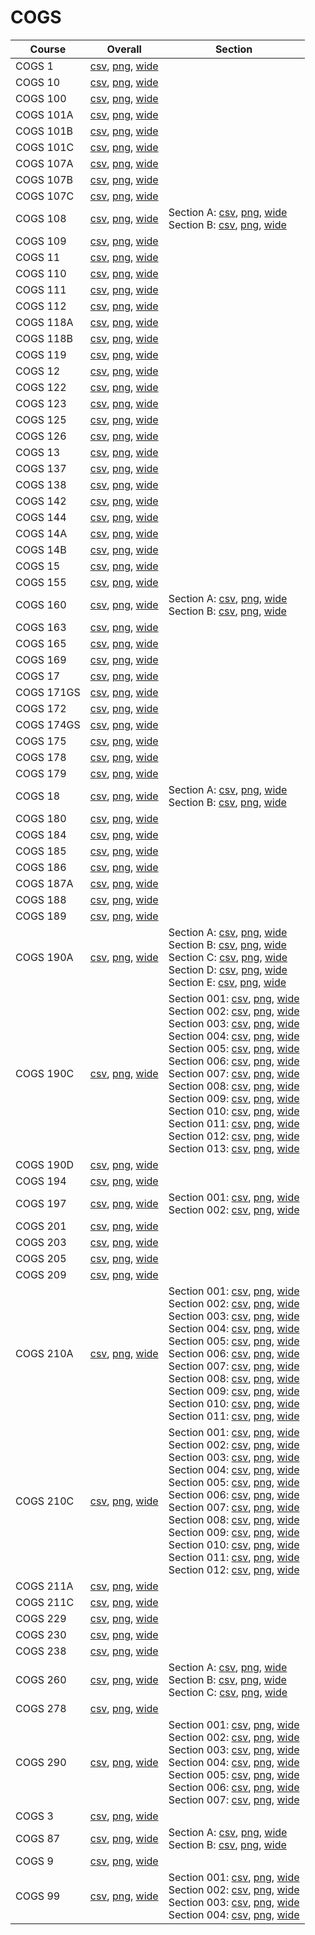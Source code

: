 # COGS

| Course | Overall | Section |
| ------ | ------- | ------- |
| COGS 1 | [csv](https://github.com/UCSD-Historical-Enrollment-Data/2024Fall/blob/main/overall/COGS%201.csv), [png](https://raw.githubusercontent.com/UCSD-Historical-Enrollment-Data/2024Fall/main/plot_overall/COGS%201.png), [wide](https://raw.githubusercontent.com/UCSD-Historical-Enrollment-Data/2024Fall/main/plot_overall_wide/COGS%201.png) |  |
| COGS 10 | [csv](https://github.com/UCSD-Historical-Enrollment-Data/2024Fall/blob/main/overall/COGS%2010.csv), [png](https://raw.githubusercontent.com/UCSD-Historical-Enrollment-Data/2024Fall/main/plot_overall/COGS%2010.png), [wide](https://raw.githubusercontent.com/UCSD-Historical-Enrollment-Data/2024Fall/main/plot_overall_wide/COGS%2010.png) |  |
| COGS 100 | [csv](https://github.com/UCSD-Historical-Enrollment-Data/2024Fall/blob/main/overall/COGS%20100.csv), [png](https://raw.githubusercontent.com/UCSD-Historical-Enrollment-Data/2024Fall/main/plot_overall/COGS%20100.png), [wide](https://raw.githubusercontent.com/UCSD-Historical-Enrollment-Data/2024Fall/main/plot_overall_wide/COGS%20100.png) |  |
| COGS 101A | [csv](https://github.com/UCSD-Historical-Enrollment-Data/2024Fall/blob/main/overall/COGS%20101A.csv), [png](https://raw.githubusercontent.com/UCSD-Historical-Enrollment-Data/2024Fall/main/plot_overall/COGS%20101A.png), [wide](https://raw.githubusercontent.com/UCSD-Historical-Enrollment-Data/2024Fall/main/plot_overall_wide/COGS%20101A.png) |  |
| COGS 101B | [csv](https://github.com/UCSD-Historical-Enrollment-Data/2024Fall/blob/main/overall/COGS%20101B.csv), [png](https://raw.githubusercontent.com/UCSD-Historical-Enrollment-Data/2024Fall/main/plot_overall/COGS%20101B.png), [wide](https://raw.githubusercontent.com/UCSD-Historical-Enrollment-Data/2024Fall/main/plot_overall_wide/COGS%20101B.png) |  |
| COGS 101C | [csv](https://github.com/UCSD-Historical-Enrollment-Data/2024Fall/blob/main/overall/COGS%20101C.csv), [png](https://raw.githubusercontent.com/UCSD-Historical-Enrollment-Data/2024Fall/main/plot_overall/COGS%20101C.png), [wide](https://raw.githubusercontent.com/UCSD-Historical-Enrollment-Data/2024Fall/main/plot_overall_wide/COGS%20101C.png) |  |
| COGS 107A | [csv](https://github.com/UCSD-Historical-Enrollment-Data/2024Fall/blob/main/overall/COGS%20107A.csv), [png](https://raw.githubusercontent.com/UCSD-Historical-Enrollment-Data/2024Fall/main/plot_overall/COGS%20107A.png), [wide](https://raw.githubusercontent.com/UCSD-Historical-Enrollment-Data/2024Fall/main/plot_overall_wide/COGS%20107A.png) |  |
| COGS 107B | [csv](https://github.com/UCSD-Historical-Enrollment-Data/2024Fall/blob/main/overall/COGS%20107B.csv), [png](https://raw.githubusercontent.com/UCSD-Historical-Enrollment-Data/2024Fall/main/plot_overall/COGS%20107B.png), [wide](https://raw.githubusercontent.com/UCSD-Historical-Enrollment-Data/2024Fall/main/plot_overall_wide/COGS%20107B.png) |  |
| COGS 107C | [csv](https://github.com/UCSD-Historical-Enrollment-Data/2024Fall/blob/main/overall/COGS%20107C.csv), [png](https://raw.githubusercontent.com/UCSD-Historical-Enrollment-Data/2024Fall/main/plot_overall/COGS%20107C.png), [wide](https://raw.githubusercontent.com/UCSD-Historical-Enrollment-Data/2024Fall/main/plot_overall_wide/COGS%20107C.png) |  |
| COGS 108 | [csv](https://github.com/UCSD-Historical-Enrollment-Data/2024Fall/blob/main/overall/COGS%20108.csv), [png](https://raw.githubusercontent.com/UCSD-Historical-Enrollment-Data/2024Fall/main/plot_overall/COGS%20108.png), [wide](https://raw.githubusercontent.com/UCSD-Historical-Enrollment-Data/2024Fall/main/plot_overall_wide/COGS%20108.png) | Section A: [csv](https://github.com/UCSD-Historical-Enrollment-Data/2024Fall/blob/main/section/COGS%20108_A.csv), [png](https://raw.githubusercontent.com/UCSD-Historical-Enrollment-Data/2024Fall/main/plot_section/COGS%20108_A.png), [wide](https://raw.githubusercontent.com/UCSD-Historical-Enrollment-Data/2024Fall/main/plot_section_wide/COGS%20108_A.png)<br>Section B: [csv](https://github.com/UCSD-Historical-Enrollment-Data/2024Fall/blob/main/section/COGS%20108_B.csv), [png](https://raw.githubusercontent.com/UCSD-Historical-Enrollment-Data/2024Fall/main/plot_section/COGS%20108_B.png), [wide](https://raw.githubusercontent.com/UCSD-Historical-Enrollment-Data/2024Fall/main/plot_section_wide/COGS%20108_B.png) |
| COGS 109 | [csv](https://github.com/UCSD-Historical-Enrollment-Data/2024Fall/blob/main/overall/COGS%20109.csv), [png](https://raw.githubusercontent.com/UCSD-Historical-Enrollment-Data/2024Fall/main/plot_overall/COGS%20109.png), [wide](https://raw.githubusercontent.com/UCSD-Historical-Enrollment-Data/2024Fall/main/plot_overall_wide/COGS%20109.png) |  |
| COGS 11 | [csv](https://github.com/UCSD-Historical-Enrollment-Data/2024Fall/blob/main/overall/COGS%2011.csv), [png](https://raw.githubusercontent.com/UCSD-Historical-Enrollment-Data/2024Fall/main/plot_overall/COGS%2011.png), [wide](https://raw.githubusercontent.com/UCSD-Historical-Enrollment-Data/2024Fall/main/plot_overall_wide/COGS%2011.png) |  |
| COGS 110 | [csv](https://github.com/UCSD-Historical-Enrollment-Data/2024Fall/blob/main/overall/COGS%20110.csv), [png](https://raw.githubusercontent.com/UCSD-Historical-Enrollment-Data/2024Fall/main/plot_overall/COGS%20110.png), [wide](https://raw.githubusercontent.com/UCSD-Historical-Enrollment-Data/2024Fall/main/plot_overall_wide/COGS%20110.png) |  |
| COGS 111 | [csv](https://github.com/UCSD-Historical-Enrollment-Data/2024Fall/blob/main/overall/COGS%20111.csv), [png](https://raw.githubusercontent.com/UCSD-Historical-Enrollment-Data/2024Fall/main/plot_overall/COGS%20111.png), [wide](https://raw.githubusercontent.com/UCSD-Historical-Enrollment-Data/2024Fall/main/plot_overall_wide/COGS%20111.png) |  |
| COGS 112 | [csv](https://github.com/UCSD-Historical-Enrollment-Data/2024Fall/blob/main/overall/COGS%20112.csv), [png](https://raw.githubusercontent.com/UCSD-Historical-Enrollment-Data/2024Fall/main/plot_overall/COGS%20112.png), [wide](https://raw.githubusercontent.com/UCSD-Historical-Enrollment-Data/2024Fall/main/plot_overall_wide/COGS%20112.png) |  |
| COGS 118A | [csv](https://github.com/UCSD-Historical-Enrollment-Data/2024Fall/blob/main/overall/COGS%20118A.csv), [png](https://raw.githubusercontent.com/UCSD-Historical-Enrollment-Data/2024Fall/main/plot_overall/COGS%20118A.png), [wide](https://raw.githubusercontent.com/UCSD-Historical-Enrollment-Data/2024Fall/main/plot_overall_wide/COGS%20118A.png) |  |
| COGS 118B | [csv](https://github.com/UCSD-Historical-Enrollment-Data/2024Fall/blob/main/overall/COGS%20118B.csv), [png](https://raw.githubusercontent.com/UCSD-Historical-Enrollment-Data/2024Fall/main/plot_overall/COGS%20118B.png), [wide](https://raw.githubusercontent.com/UCSD-Historical-Enrollment-Data/2024Fall/main/plot_overall_wide/COGS%20118B.png) |  |
| COGS 119 | [csv](https://github.com/UCSD-Historical-Enrollment-Data/2024Fall/blob/main/overall/COGS%20119.csv), [png](https://raw.githubusercontent.com/UCSD-Historical-Enrollment-Data/2024Fall/main/plot_overall/COGS%20119.png), [wide](https://raw.githubusercontent.com/UCSD-Historical-Enrollment-Data/2024Fall/main/plot_overall_wide/COGS%20119.png) |  |
| COGS 12 | [csv](https://github.com/UCSD-Historical-Enrollment-Data/2024Fall/blob/main/overall/COGS%2012.csv), [png](https://raw.githubusercontent.com/UCSD-Historical-Enrollment-Data/2024Fall/main/plot_overall/COGS%2012.png), [wide](https://raw.githubusercontent.com/UCSD-Historical-Enrollment-Data/2024Fall/main/plot_overall_wide/COGS%2012.png) |  |
| COGS 122 | [csv](https://github.com/UCSD-Historical-Enrollment-Data/2024Fall/blob/main/overall/COGS%20122.csv), [png](https://raw.githubusercontent.com/UCSD-Historical-Enrollment-Data/2024Fall/main/plot_overall/COGS%20122.png), [wide](https://raw.githubusercontent.com/UCSD-Historical-Enrollment-Data/2024Fall/main/plot_overall_wide/COGS%20122.png) |  |
| COGS 123 | [csv](https://github.com/UCSD-Historical-Enrollment-Data/2024Fall/blob/main/overall/COGS%20123.csv), [png](https://raw.githubusercontent.com/UCSD-Historical-Enrollment-Data/2024Fall/main/plot_overall/COGS%20123.png), [wide](https://raw.githubusercontent.com/UCSD-Historical-Enrollment-Data/2024Fall/main/plot_overall_wide/COGS%20123.png) |  |
| COGS 125 | [csv](https://github.com/UCSD-Historical-Enrollment-Data/2024Fall/blob/main/overall/COGS%20125.csv), [png](https://raw.githubusercontent.com/UCSD-Historical-Enrollment-Data/2024Fall/main/plot_overall/COGS%20125.png), [wide](https://raw.githubusercontent.com/UCSD-Historical-Enrollment-Data/2024Fall/main/plot_overall_wide/COGS%20125.png) |  |
| COGS 126 | [csv](https://github.com/UCSD-Historical-Enrollment-Data/2024Fall/blob/main/overall/COGS%20126.csv), [png](https://raw.githubusercontent.com/UCSD-Historical-Enrollment-Data/2024Fall/main/plot_overall/COGS%20126.png), [wide](https://raw.githubusercontent.com/UCSD-Historical-Enrollment-Data/2024Fall/main/plot_overall_wide/COGS%20126.png) |  |
| COGS 13 | [csv](https://github.com/UCSD-Historical-Enrollment-Data/2024Fall/blob/main/overall/COGS%2013.csv), [png](https://raw.githubusercontent.com/UCSD-Historical-Enrollment-Data/2024Fall/main/plot_overall/COGS%2013.png), [wide](https://raw.githubusercontent.com/UCSD-Historical-Enrollment-Data/2024Fall/main/plot_overall_wide/COGS%2013.png) |  |
| COGS 137 | [csv](https://github.com/UCSD-Historical-Enrollment-Data/2024Fall/blob/main/overall/COGS%20137.csv), [png](https://raw.githubusercontent.com/UCSD-Historical-Enrollment-Data/2024Fall/main/plot_overall/COGS%20137.png), [wide](https://raw.githubusercontent.com/UCSD-Historical-Enrollment-Data/2024Fall/main/plot_overall_wide/COGS%20137.png) |  |
| COGS 138 | [csv](https://github.com/UCSD-Historical-Enrollment-Data/2024Fall/blob/main/overall/COGS%20138.csv), [png](https://raw.githubusercontent.com/UCSD-Historical-Enrollment-Data/2024Fall/main/plot_overall/COGS%20138.png), [wide](https://raw.githubusercontent.com/UCSD-Historical-Enrollment-Data/2024Fall/main/plot_overall_wide/COGS%20138.png) |  |
| COGS 142 | [csv](https://github.com/UCSD-Historical-Enrollment-Data/2024Fall/blob/main/overall/COGS%20142.csv), [png](https://raw.githubusercontent.com/UCSD-Historical-Enrollment-Data/2024Fall/main/plot_overall/COGS%20142.png), [wide](https://raw.githubusercontent.com/UCSD-Historical-Enrollment-Data/2024Fall/main/plot_overall_wide/COGS%20142.png) |  |
| COGS 144 | [csv](https://github.com/UCSD-Historical-Enrollment-Data/2024Fall/blob/main/overall/COGS%20144.csv), [png](https://raw.githubusercontent.com/UCSD-Historical-Enrollment-Data/2024Fall/main/plot_overall/COGS%20144.png), [wide](https://raw.githubusercontent.com/UCSD-Historical-Enrollment-Data/2024Fall/main/plot_overall_wide/COGS%20144.png) |  |
| COGS 14A | [csv](https://github.com/UCSD-Historical-Enrollment-Data/2024Fall/blob/main/overall/COGS%2014A.csv), [png](https://raw.githubusercontent.com/UCSD-Historical-Enrollment-Data/2024Fall/main/plot_overall/COGS%2014A.png), [wide](https://raw.githubusercontent.com/UCSD-Historical-Enrollment-Data/2024Fall/main/plot_overall_wide/COGS%2014A.png) |  |
| COGS 14B | [csv](https://github.com/UCSD-Historical-Enrollment-Data/2024Fall/blob/main/overall/COGS%2014B.csv), [png](https://raw.githubusercontent.com/UCSD-Historical-Enrollment-Data/2024Fall/main/plot_overall/COGS%2014B.png), [wide](https://raw.githubusercontent.com/UCSD-Historical-Enrollment-Data/2024Fall/main/plot_overall_wide/COGS%2014B.png) |  |
| COGS 15 | [csv](https://github.com/UCSD-Historical-Enrollment-Data/2024Fall/blob/main/overall/COGS%2015.csv), [png](https://raw.githubusercontent.com/UCSD-Historical-Enrollment-Data/2024Fall/main/plot_overall/COGS%2015.png), [wide](https://raw.githubusercontent.com/UCSD-Historical-Enrollment-Data/2024Fall/main/plot_overall_wide/COGS%2015.png) |  |
| COGS 155 | [csv](https://github.com/UCSD-Historical-Enrollment-Data/2024Fall/blob/main/overall/COGS%20155.csv), [png](https://raw.githubusercontent.com/UCSD-Historical-Enrollment-Data/2024Fall/main/plot_overall/COGS%20155.png), [wide](https://raw.githubusercontent.com/UCSD-Historical-Enrollment-Data/2024Fall/main/plot_overall_wide/COGS%20155.png) |  |
| COGS 160 | [csv](https://github.com/UCSD-Historical-Enrollment-Data/2024Fall/blob/main/overall/COGS%20160.csv), [png](https://raw.githubusercontent.com/UCSD-Historical-Enrollment-Data/2024Fall/main/plot_overall/COGS%20160.png), [wide](https://raw.githubusercontent.com/UCSD-Historical-Enrollment-Data/2024Fall/main/plot_overall_wide/COGS%20160.png) | Section A: [csv](https://github.com/UCSD-Historical-Enrollment-Data/2024Fall/blob/main/section/COGS%20160_A.csv), [png](https://raw.githubusercontent.com/UCSD-Historical-Enrollment-Data/2024Fall/main/plot_section/COGS%20160_A.png), [wide](https://raw.githubusercontent.com/UCSD-Historical-Enrollment-Data/2024Fall/main/plot_section_wide/COGS%20160_A.png)<br>Section B: [csv](https://github.com/UCSD-Historical-Enrollment-Data/2024Fall/blob/main/section/COGS%20160_B.csv), [png](https://raw.githubusercontent.com/UCSD-Historical-Enrollment-Data/2024Fall/main/plot_section/COGS%20160_B.png), [wide](https://raw.githubusercontent.com/UCSD-Historical-Enrollment-Data/2024Fall/main/plot_section_wide/COGS%20160_B.png) |
| COGS 163 | [csv](https://github.com/UCSD-Historical-Enrollment-Data/2024Fall/blob/main/overall/COGS%20163.csv), [png](https://raw.githubusercontent.com/UCSD-Historical-Enrollment-Data/2024Fall/main/plot_overall/COGS%20163.png), [wide](https://raw.githubusercontent.com/UCSD-Historical-Enrollment-Data/2024Fall/main/plot_overall_wide/COGS%20163.png) |  |
| COGS 165 | [csv](https://github.com/UCSD-Historical-Enrollment-Data/2024Fall/blob/main/overall/COGS%20165.csv), [png](https://raw.githubusercontent.com/UCSD-Historical-Enrollment-Data/2024Fall/main/plot_overall/COGS%20165.png), [wide](https://raw.githubusercontent.com/UCSD-Historical-Enrollment-Data/2024Fall/main/plot_overall_wide/COGS%20165.png) |  |
| COGS 169 | [csv](https://github.com/UCSD-Historical-Enrollment-Data/2024Fall/blob/main/overall/COGS%20169.csv), [png](https://raw.githubusercontent.com/UCSD-Historical-Enrollment-Data/2024Fall/main/plot_overall/COGS%20169.png), [wide](https://raw.githubusercontent.com/UCSD-Historical-Enrollment-Data/2024Fall/main/plot_overall_wide/COGS%20169.png) |  |
| COGS 17 | [csv](https://github.com/UCSD-Historical-Enrollment-Data/2024Fall/blob/main/overall/COGS%2017.csv), [png](https://raw.githubusercontent.com/UCSD-Historical-Enrollment-Data/2024Fall/main/plot_overall/COGS%2017.png), [wide](https://raw.githubusercontent.com/UCSD-Historical-Enrollment-Data/2024Fall/main/plot_overall_wide/COGS%2017.png) |  |
| COGS 171GS | [csv](https://github.com/UCSD-Historical-Enrollment-Data/2024Fall/blob/main/overall/COGS%20171GS.csv), [png](https://raw.githubusercontent.com/UCSD-Historical-Enrollment-Data/2024Fall/main/plot_overall/COGS%20171GS.png), [wide](https://raw.githubusercontent.com/UCSD-Historical-Enrollment-Data/2024Fall/main/plot_overall_wide/COGS%20171GS.png) |  |
| COGS 172 | [csv](https://github.com/UCSD-Historical-Enrollment-Data/2024Fall/blob/main/overall/COGS%20172.csv), [png](https://raw.githubusercontent.com/UCSD-Historical-Enrollment-Data/2024Fall/main/plot_overall/COGS%20172.png), [wide](https://raw.githubusercontent.com/UCSD-Historical-Enrollment-Data/2024Fall/main/plot_overall_wide/COGS%20172.png) |  |
| COGS 174GS | [csv](https://github.com/UCSD-Historical-Enrollment-Data/2024Fall/blob/main/overall/COGS%20174GS.csv), [png](https://raw.githubusercontent.com/UCSD-Historical-Enrollment-Data/2024Fall/main/plot_overall/COGS%20174GS.png), [wide](https://raw.githubusercontent.com/UCSD-Historical-Enrollment-Data/2024Fall/main/plot_overall_wide/COGS%20174GS.png) |  |
| COGS 175 | [csv](https://github.com/UCSD-Historical-Enrollment-Data/2024Fall/blob/main/overall/COGS%20175.csv), [png](https://raw.githubusercontent.com/UCSD-Historical-Enrollment-Data/2024Fall/main/plot_overall/COGS%20175.png), [wide](https://raw.githubusercontent.com/UCSD-Historical-Enrollment-Data/2024Fall/main/plot_overall_wide/COGS%20175.png) |  |
| COGS 178 | [csv](https://github.com/UCSD-Historical-Enrollment-Data/2024Fall/blob/main/overall/COGS%20178.csv), [png](https://raw.githubusercontent.com/UCSD-Historical-Enrollment-Data/2024Fall/main/plot_overall/COGS%20178.png), [wide](https://raw.githubusercontent.com/UCSD-Historical-Enrollment-Data/2024Fall/main/plot_overall_wide/COGS%20178.png) |  |
| COGS 179 | [csv](https://github.com/UCSD-Historical-Enrollment-Data/2024Fall/blob/main/overall/COGS%20179.csv), [png](https://raw.githubusercontent.com/UCSD-Historical-Enrollment-Data/2024Fall/main/plot_overall/COGS%20179.png), [wide](https://raw.githubusercontent.com/UCSD-Historical-Enrollment-Data/2024Fall/main/plot_overall_wide/COGS%20179.png) |  |
| COGS 18 | [csv](https://github.com/UCSD-Historical-Enrollment-Data/2024Fall/blob/main/overall/COGS%2018.csv), [png](https://raw.githubusercontent.com/UCSD-Historical-Enrollment-Data/2024Fall/main/plot_overall/COGS%2018.png), [wide](https://raw.githubusercontent.com/UCSD-Historical-Enrollment-Data/2024Fall/main/plot_overall_wide/COGS%2018.png) | Section A: [csv](https://github.com/UCSD-Historical-Enrollment-Data/2024Fall/blob/main/section/COGS%2018_A.csv), [png](https://raw.githubusercontent.com/UCSD-Historical-Enrollment-Data/2024Fall/main/plot_section/COGS%2018_A.png), [wide](https://raw.githubusercontent.com/UCSD-Historical-Enrollment-Data/2024Fall/main/plot_section_wide/COGS%2018_A.png)<br>Section B: [csv](https://github.com/UCSD-Historical-Enrollment-Data/2024Fall/blob/main/section/COGS%2018_B.csv), [png](https://raw.githubusercontent.com/UCSD-Historical-Enrollment-Data/2024Fall/main/plot_section/COGS%2018_B.png), [wide](https://raw.githubusercontent.com/UCSD-Historical-Enrollment-Data/2024Fall/main/plot_section_wide/COGS%2018_B.png) |
| COGS 180 | [csv](https://github.com/UCSD-Historical-Enrollment-Data/2024Fall/blob/main/overall/COGS%20180.csv), [png](https://raw.githubusercontent.com/UCSD-Historical-Enrollment-Data/2024Fall/main/plot_overall/COGS%20180.png), [wide](https://raw.githubusercontent.com/UCSD-Historical-Enrollment-Data/2024Fall/main/plot_overall_wide/COGS%20180.png) |  |
| COGS 184 | [csv](https://github.com/UCSD-Historical-Enrollment-Data/2024Fall/blob/main/overall/COGS%20184.csv), [png](https://raw.githubusercontent.com/UCSD-Historical-Enrollment-Data/2024Fall/main/plot_overall/COGS%20184.png), [wide](https://raw.githubusercontent.com/UCSD-Historical-Enrollment-Data/2024Fall/main/plot_overall_wide/COGS%20184.png) |  |
| COGS 185 | [csv](https://github.com/UCSD-Historical-Enrollment-Data/2024Fall/blob/main/overall/COGS%20185.csv), [png](https://raw.githubusercontent.com/UCSD-Historical-Enrollment-Data/2024Fall/main/plot_overall/COGS%20185.png), [wide](https://raw.githubusercontent.com/UCSD-Historical-Enrollment-Data/2024Fall/main/plot_overall_wide/COGS%20185.png) |  |
| COGS 186 | [csv](https://github.com/UCSD-Historical-Enrollment-Data/2024Fall/blob/main/overall/COGS%20186.csv), [png](https://raw.githubusercontent.com/UCSD-Historical-Enrollment-Data/2024Fall/main/plot_overall/COGS%20186.png), [wide](https://raw.githubusercontent.com/UCSD-Historical-Enrollment-Data/2024Fall/main/plot_overall_wide/COGS%20186.png) |  |
| COGS 187A | [csv](https://github.com/UCSD-Historical-Enrollment-Data/2024Fall/blob/main/overall/COGS%20187A.csv), [png](https://raw.githubusercontent.com/UCSD-Historical-Enrollment-Data/2024Fall/main/plot_overall/COGS%20187A.png), [wide](https://raw.githubusercontent.com/UCSD-Historical-Enrollment-Data/2024Fall/main/plot_overall_wide/COGS%20187A.png) |  |
| COGS 188 | [csv](https://github.com/UCSD-Historical-Enrollment-Data/2024Fall/blob/main/overall/COGS%20188.csv), [png](https://raw.githubusercontent.com/UCSD-Historical-Enrollment-Data/2024Fall/main/plot_overall/COGS%20188.png), [wide](https://raw.githubusercontent.com/UCSD-Historical-Enrollment-Data/2024Fall/main/plot_overall_wide/COGS%20188.png) |  |
| COGS 189 | [csv](https://github.com/UCSD-Historical-Enrollment-Data/2024Fall/blob/main/overall/COGS%20189.csv), [png](https://raw.githubusercontent.com/UCSD-Historical-Enrollment-Data/2024Fall/main/plot_overall/COGS%20189.png), [wide](https://raw.githubusercontent.com/UCSD-Historical-Enrollment-Data/2024Fall/main/plot_overall_wide/COGS%20189.png) |  |
| COGS 190A | [csv](https://github.com/UCSD-Historical-Enrollment-Data/2024Fall/blob/main/overall/COGS%20190A.csv), [png](https://raw.githubusercontent.com/UCSD-Historical-Enrollment-Data/2024Fall/main/plot_overall/COGS%20190A.png), [wide](https://raw.githubusercontent.com/UCSD-Historical-Enrollment-Data/2024Fall/main/plot_overall_wide/COGS%20190A.png) | Section A: [csv](https://github.com/UCSD-Historical-Enrollment-Data/2024Fall/blob/main/section/COGS%20190A_A.csv), [png](https://raw.githubusercontent.com/UCSD-Historical-Enrollment-Data/2024Fall/main/plot_section/COGS%20190A_A.png), [wide](https://raw.githubusercontent.com/UCSD-Historical-Enrollment-Data/2024Fall/main/plot_section_wide/COGS%20190A_A.png)<br>Section B: [csv](https://github.com/UCSD-Historical-Enrollment-Data/2024Fall/blob/main/section/COGS%20190A_B.csv), [png](https://raw.githubusercontent.com/UCSD-Historical-Enrollment-Data/2024Fall/main/plot_section/COGS%20190A_B.png), [wide](https://raw.githubusercontent.com/UCSD-Historical-Enrollment-Data/2024Fall/main/plot_section_wide/COGS%20190A_B.png)<br>Section C: [csv](https://github.com/UCSD-Historical-Enrollment-Data/2024Fall/blob/main/section/COGS%20190A_C.csv), [png](https://raw.githubusercontent.com/UCSD-Historical-Enrollment-Data/2024Fall/main/plot_section/COGS%20190A_C.png), [wide](https://raw.githubusercontent.com/UCSD-Historical-Enrollment-Data/2024Fall/main/plot_section_wide/COGS%20190A_C.png)<br>Section D: [csv](https://github.com/UCSD-Historical-Enrollment-Data/2024Fall/blob/main/section/COGS%20190A_D.csv), [png](https://raw.githubusercontent.com/UCSD-Historical-Enrollment-Data/2024Fall/main/plot_section/COGS%20190A_D.png), [wide](https://raw.githubusercontent.com/UCSD-Historical-Enrollment-Data/2024Fall/main/plot_section_wide/COGS%20190A_D.png)<br>Section E: [csv](https://github.com/UCSD-Historical-Enrollment-Data/2024Fall/blob/main/section/COGS%20190A_E.csv), [png](https://raw.githubusercontent.com/UCSD-Historical-Enrollment-Data/2024Fall/main/plot_section/COGS%20190A_E.png), [wide](https://raw.githubusercontent.com/UCSD-Historical-Enrollment-Data/2024Fall/main/plot_section_wide/COGS%20190A_E.png) |
| COGS 190C | [csv](https://github.com/UCSD-Historical-Enrollment-Data/2024Fall/blob/main/overall/COGS%20190C.csv), [png](https://raw.githubusercontent.com/UCSD-Historical-Enrollment-Data/2024Fall/main/plot_overall/COGS%20190C.png), [wide](https://raw.githubusercontent.com/UCSD-Historical-Enrollment-Data/2024Fall/main/plot_overall_wide/COGS%20190C.png) | Section 001: [csv](https://github.com/UCSD-Historical-Enrollment-Data/2024Fall/blob/main/section/COGS%20190C_001.csv), [png](https://raw.githubusercontent.com/UCSD-Historical-Enrollment-Data/2024Fall/main/plot_section/COGS%20190C_001.png), [wide](https://raw.githubusercontent.com/UCSD-Historical-Enrollment-Data/2024Fall/main/plot_section_wide/COGS%20190C_001.png)<br>Section 002: [csv](https://github.com/UCSD-Historical-Enrollment-Data/2024Fall/blob/main/section/COGS%20190C_002.csv), [png](https://raw.githubusercontent.com/UCSD-Historical-Enrollment-Data/2024Fall/main/plot_section/COGS%20190C_002.png), [wide](https://raw.githubusercontent.com/UCSD-Historical-Enrollment-Data/2024Fall/main/plot_section_wide/COGS%20190C_002.png)<br>Section 003: [csv](https://github.com/UCSD-Historical-Enrollment-Data/2024Fall/blob/main/section/COGS%20190C_003.csv), [png](https://raw.githubusercontent.com/UCSD-Historical-Enrollment-Data/2024Fall/main/plot_section/COGS%20190C_003.png), [wide](https://raw.githubusercontent.com/UCSD-Historical-Enrollment-Data/2024Fall/main/plot_section_wide/COGS%20190C_003.png)<br>Section 004: [csv](https://github.com/UCSD-Historical-Enrollment-Data/2024Fall/blob/main/section/COGS%20190C_004.csv), [png](https://raw.githubusercontent.com/UCSD-Historical-Enrollment-Data/2024Fall/main/plot_section/COGS%20190C_004.png), [wide](https://raw.githubusercontent.com/UCSD-Historical-Enrollment-Data/2024Fall/main/plot_section_wide/COGS%20190C_004.png)<br>Section 005: [csv](https://github.com/UCSD-Historical-Enrollment-Data/2024Fall/blob/main/section/COGS%20190C_005.csv), [png](https://raw.githubusercontent.com/UCSD-Historical-Enrollment-Data/2024Fall/main/plot_section/COGS%20190C_005.png), [wide](https://raw.githubusercontent.com/UCSD-Historical-Enrollment-Data/2024Fall/main/plot_section_wide/COGS%20190C_005.png)<br>Section 006: [csv](https://github.com/UCSD-Historical-Enrollment-Data/2024Fall/blob/main/section/COGS%20190C_006.csv), [png](https://raw.githubusercontent.com/UCSD-Historical-Enrollment-Data/2024Fall/main/plot_section/COGS%20190C_006.png), [wide](https://raw.githubusercontent.com/UCSD-Historical-Enrollment-Data/2024Fall/main/plot_section_wide/COGS%20190C_006.png)<br>Section 007: [csv](https://github.com/UCSD-Historical-Enrollment-Data/2024Fall/blob/main/section/COGS%20190C_007.csv), [png](https://raw.githubusercontent.com/UCSD-Historical-Enrollment-Data/2024Fall/main/plot_section/COGS%20190C_007.png), [wide](https://raw.githubusercontent.com/UCSD-Historical-Enrollment-Data/2024Fall/main/plot_section_wide/COGS%20190C_007.png)<br>Section 008: [csv](https://github.com/UCSD-Historical-Enrollment-Data/2024Fall/blob/main/section/COGS%20190C_008.csv), [png](https://raw.githubusercontent.com/UCSD-Historical-Enrollment-Data/2024Fall/main/plot_section/COGS%20190C_008.png), [wide](https://raw.githubusercontent.com/UCSD-Historical-Enrollment-Data/2024Fall/main/plot_section_wide/COGS%20190C_008.png)<br>Section 009: [csv](https://github.com/UCSD-Historical-Enrollment-Data/2024Fall/blob/main/section/COGS%20190C_009.csv), [png](https://raw.githubusercontent.com/UCSD-Historical-Enrollment-Data/2024Fall/main/plot_section/COGS%20190C_009.png), [wide](https://raw.githubusercontent.com/UCSD-Historical-Enrollment-Data/2024Fall/main/plot_section_wide/COGS%20190C_009.png)<br>Section 010: [csv](https://github.com/UCSD-Historical-Enrollment-Data/2024Fall/blob/main/section/COGS%20190C_010.csv), [png](https://raw.githubusercontent.com/UCSD-Historical-Enrollment-Data/2024Fall/main/plot_section/COGS%20190C_010.png), [wide](https://raw.githubusercontent.com/UCSD-Historical-Enrollment-Data/2024Fall/main/plot_section_wide/COGS%20190C_010.png)<br>Section 011: [csv](https://github.com/UCSD-Historical-Enrollment-Data/2024Fall/blob/main/section/COGS%20190C_011.csv), [png](https://raw.githubusercontent.com/UCSD-Historical-Enrollment-Data/2024Fall/main/plot_section/COGS%20190C_011.png), [wide](https://raw.githubusercontent.com/UCSD-Historical-Enrollment-Data/2024Fall/main/plot_section_wide/COGS%20190C_011.png)<br>Section 012: [csv](https://github.com/UCSD-Historical-Enrollment-Data/2024Fall/blob/main/section/COGS%20190C_012.csv), [png](https://raw.githubusercontent.com/UCSD-Historical-Enrollment-Data/2024Fall/main/plot_section/COGS%20190C_012.png), [wide](https://raw.githubusercontent.com/UCSD-Historical-Enrollment-Data/2024Fall/main/plot_section_wide/COGS%20190C_012.png)<br>Section 013: [csv](https://github.com/UCSD-Historical-Enrollment-Data/2024Fall/blob/main/section/COGS%20190C_013.csv), [png](https://raw.githubusercontent.com/UCSD-Historical-Enrollment-Data/2024Fall/main/plot_section/COGS%20190C_013.png), [wide](https://raw.githubusercontent.com/UCSD-Historical-Enrollment-Data/2024Fall/main/plot_section_wide/COGS%20190C_013.png) |
| COGS 190D | [csv](https://github.com/UCSD-Historical-Enrollment-Data/2024Fall/blob/main/overall/COGS%20190D.csv), [png](https://raw.githubusercontent.com/UCSD-Historical-Enrollment-Data/2024Fall/main/plot_overall/COGS%20190D.png), [wide](https://raw.githubusercontent.com/UCSD-Historical-Enrollment-Data/2024Fall/main/plot_overall_wide/COGS%20190D.png) |  |
| COGS 194 | [csv](https://github.com/UCSD-Historical-Enrollment-Data/2024Fall/blob/main/overall/COGS%20194.csv), [png](https://raw.githubusercontent.com/UCSD-Historical-Enrollment-Data/2024Fall/main/plot_overall/COGS%20194.png), [wide](https://raw.githubusercontent.com/UCSD-Historical-Enrollment-Data/2024Fall/main/plot_overall_wide/COGS%20194.png) |  |
| COGS 197 | [csv](https://github.com/UCSD-Historical-Enrollment-Data/2024Fall/blob/main/overall/COGS%20197.csv), [png](https://raw.githubusercontent.com/UCSD-Historical-Enrollment-Data/2024Fall/main/plot_overall/COGS%20197.png), [wide](https://raw.githubusercontent.com/UCSD-Historical-Enrollment-Data/2024Fall/main/plot_overall_wide/COGS%20197.png) | Section 001: [csv](https://github.com/UCSD-Historical-Enrollment-Data/2024Fall/blob/main/section/COGS%20197_001.csv), [png](https://raw.githubusercontent.com/UCSD-Historical-Enrollment-Data/2024Fall/main/plot_section/COGS%20197_001.png), [wide](https://raw.githubusercontent.com/UCSD-Historical-Enrollment-Data/2024Fall/main/plot_section_wide/COGS%20197_001.png)<br>Section 002: [csv](https://github.com/UCSD-Historical-Enrollment-Data/2024Fall/blob/main/section/COGS%20197_002.csv), [png](https://raw.githubusercontent.com/UCSD-Historical-Enrollment-Data/2024Fall/main/plot_section/COGS%20197_002.png), [wide](https://raw.githubusercontent.com/UCSD-Historical-Enrollment-Data/2024Fall/main/plot_section_wide/COGS%20197_002.png) |
| COGS 201 | [csv](https://github.com/UCSD-Historical-Enrollment-Data/2024Fall/blob/main/overall/COGS%20201.csv), [png](https://raw.githubusercontent.com/UCSD-Historical-Enrollment-Data/2024Fall/main/plot_overall/COGS%20201.png), [wide](https://raw.githubusercontent.com/UCSD-Historical-Enrollment-Data/2024Fall/main/plot_overall_wide/COGS%20201.png) |  |
| COGS 203 | [csv](https://github.com/UCSD-Historical-Enrollment-Data/2024Fall/blob/main/overall/COGS%20203.csv), [png](https://raw.githubusercontent.com/UCSD-Historical-Enrollment-Data/2024Fall/main/plot_overall/COGS%20203.png), [wide](https://raw.githubusercontent.com/UCSD-Historical-Enrollment-Data/2024Fall/main/plot_overall_wide/COGS%20203.png) |  |
| COGS 205 | [csv](https://github.com/UCSD-Historical-Enrollment-Data/2024Fall/blob/main/overall/COGS%20205.csv), [png](https://raw.githubusercontent.com/UCSD-Historical-Enrollment-Data/2024Fall/main/plot_overall/COGS%20205.png), [wide](https://raw.githubusercontent.com/UCSD-Historical-Enrollment-Data/2024Fall/main/plot_overall_wide/COGS%20205.png) |  |
| COGS 209 | [csv](https://github.com/UCSD-Historical-Enrollment-Data/2024Fall/blob/main/overall/COGS%20209.csv), [png](https://raw.githubusercontent.com/UCSD-Historical-Enrollment-Data/2024Fall/main/plot_overall/COGS%20209.png), [wide](https://raw.githubusercontent.com/UCSD-Historical-Enrollment-Data/2024Fall/main/plot_overall_wide/COGS%20209.png) |  |
| COGS 210A | [csv](https://github.com/UCSD-Historical-Enrollment-Data/2024Fall/blob/main/overall/COGS%20210A.csv), [png](https://raw.githubusercontent.com/UCSD-Historical-Enrollment-Data/2024Fall/main/plot_overall/COGS%20210A.png), [wide](https://raw.githubusercontent.com/UCSD-Historical-Enrollment-Data/2024Fall/main/plot_overall_wide/COGS%20210A.png) | Section 001: [csv](https://github.com/UCSD-Historical-Enrollment-Data/2024Fall/blob/main/section/COGS%20210A_001.csv), [png](https://raw.githubusercontent.com/UCSD-Historical-Enrollment-Data/2024Fall/main/plot_section/COGS%20210A_001.png), [wide](https://raw.githubusercontent.com/UCSD-Historical-Enrollment-Data/2024Fall/main/plot_section_wide/COGS%20210A_001.png)<br>Section 002: [csv](https://github.com/UCSD-Historical-Enrollment-Data/2024Fall/blob/main/section/COGS%20210A_002.csv), [png](https://raw.githubusercontent.com/UCSD-Historical-Enrollment-Data/2024Fall/main/plot_section/COGS%20210A_002.png), [wide](https://raw.githubusercontent.com/UCSD-Historical-Enrollment-Data/2024Fall/main/plot_section_wide/COGS%20210A_002.png)<br>Section 003: [csv](https://github.com/UCSD-Historical-Enrollment-Data/2024Fall/blob/main/section/COGS%20210A_003.csv), [png](https://raw.githubusercontent.com/UCSD-Historical-Enrollment-Data/2024Fall/main/plot_section/COGS%20210A_003.png), [wide](https://raw.githubusercontent.com/UCSD-Historical-Enrollment-Data/2024Fall/main/plot_section_wide/COGS%20210A_003.png)<br>Section 004: [csv](https://github.com/UCSD-Historical-Enrollment-Data/2024Fall/blob/main/section/COGS%20210A_004.csv), [png](https://raw.githubusercontent.com/UCSD-Historical-Enrollment-Data/2024Fall/main/plot_section/COGS%20210A_004.png), [wide](https://raw.githubusercontent.com/UCSD-Historical-Enrollment-Data/2024Fall/main/plot_section_wide/COGS%20210A_004.png)<br>Section 005: [csv](https://github.com/UCSD-Historical-Enrollment-Data/2024Fall/blob/main/section/COGS%20210A_005.csv), [png](https://raw.githubusercontent.com/UCSD-Historical-Enrollment-Data/2024Fall/main/plot_section/COGS%20210A_005.png), [wide](https://raw.githubusercontent.com/UCSD-Historical-Enrollment-Data/2024Fall/main/plot_section_wide/COGS%20210A_005.png)<br>Section 006: [csv](https://github.com/UCSD-Historical-Enrollment-Data/2024Fall/blob/main/section/COGS%20210A_006.csv), [png](https://raw.githubusercontent.com/UCSD-Historical-Enrollment-Data/2024Fall/main/plot_section/COGS%20210A_006.png), [wide](https://raw.githubusercontent.com/UCSD-Historical-Enrollment-Data/2024Fall/main/plot_section_wide/COGS%20210A_006.png)<br>Section 007: [csv](https://github.com/UCSD-Historical-Enrollment-Data/2024Fall/blob/main/section/COGS%20210A_007.csv), [png](https://raw.githubusercontent.com/UCSD-Historical-Enrollment-Data/2024Fall/main/plot_section/COGS%20210A_007.png), [wide](https://raw.githubusercontent.com/UCSD-Historical-Enrollment-Data/2024Fall/main/plot_section_wide/COGS%20210A_007.png)<br>Section 008: [csv](https://github.com/UCSD-Historical-Enrollment-Data/2024Fall/blob/main/section/COGS%20210A_008.csv), [png](https://raw.githubusercontent.com/UCSD-Historical-Enrollment-Data/2024Fall/main/plot_section/COGS%20210A_008.png), [wide](https://raw.githubusercontent.com/UCSD-Historical-Enrollment-Data/2024Fall/main/plot_section_wide/COGS%20210A_008.png)<br>Section 009: [csv](https://github.com/UCSD-Historical-Enrollment-Data/2024Fall/blob/main/section/COGS%20210A_009.csv), [png](https://raw.githubusercontent.com/UCSD-Historical-Enrollment-Data/2024Fall/main/plot_section/COGS%20210A_009.png), [wide](https://raw.githubusercontent.com/UCSD-Historical-Enrollment-Data/2024Fall/main/plot_section_wide/COGS%20210A_009.png)<br>Section 010: [csv](https://github.com/UCSD-Historical-Enrollment-Data/2024Fall/blob/main/section/COGS%20210A_010.csv), [png](https://raw.githubusercontent.com/UCSD-Historical-Enrollment-Data/2024Fall/main/plot_section/COGS%20210A_010.png), [wide](https://raw.githubusercontent.com/UCSD-Historical-Enrollment-Data/2024Fall/main/plot_section_wide/COGS%20210A_010.png)<br>Section 011: [csv](https://github.com/UCSD-Historical-Enrollment-Data/2024Fall/blob/main/section/COGS%20210A_011.csv), [png](https://raw.githubusercontent.com/UCSD-Historical-Enrollment-Data/2024Fall/main/plot_section/COGS%20210A_011.png), [wide](https://raw.githubusercontent.com/UCSD-Historical-Enrollment-Data/2024Fall/main/plot_section_wide/COGS%20210A_011.png) |
| COGS 210C | [csv](https://github.com/UCSD-Historical-Enrollment-Data/2024Fall/blob/main/overall/COGS%20210C.csv), [png](https://raw.githubusercontent.com/UCSD-Historical-Enrollment-Data/2024Fall/main/plot_overall/COGS%20210C.png), [wide](https://raw.githubusercontent.com/UCSD-Historical-Enrollment-Data/2024Fall/main/plot_overall_wide/COGS%20210C.png) | Section 001: [csv](https://github.com/UCSD-Historical-Enrollment-Data/2024Fall/blob/main/section/COGS%20210C_001.csv), [png](https://raw.githubusercontent.com/UCSD-Historical-Enrollment-Data/2024Fall/main/plot_section/COGS%20210C_001.png), [wide](https://raw.githubusercontent.com/UCSD-Historical-Enrollment-Data/2024Fall/main/plot_section_wide/COGS%20210C_001.png)<br>Section 002: [csv](https://github.com/UCSD-Historical-Enrollment-Data/2024Fall/blob/main/section/COGS%20210C_002.csv), [png](https://raw.githubusercontent.com/UCSD-Historical-Enrollment-Data/2024Fall/main/plot_section/COGS%20210C_002.png), [wide](https://raw.githubusercontent.com/UCSD-Historical-Enrollment-Data/2024Fall/main/plot_section_wide/COGS%20210C_002.png)<br>Section 003: [csv](https://github.com/UCSD-Historical-Enrollment-Data/2024Fall/blob/main/section/COGS%20210C_003.csv), [png](https://raw.githubusercontent.com/UCSD-Historical-Enrollment-Data/2024Fall/main/plot_section/COGS%20210C_003.png), [wide](https://raw.githubusercontent.com/UCSD-Historical-Enrollment-Data/2024Fall/main/plot_section_wide/COGS%20210C_003.png)<br>Section 004: [csv](https://github.com/UCSD-Historical-Enrollment-Data/2024Fall/blob/main/section/COGS%20210C_004.csv), [png](https://raw.githubusercontent.com/UCSD-Historical-Enrollment-Data/2024Fall/main/plot_section/COGS%20210C_004.png), [wide](https://raw.githubusercontent.com/UCSD-Historical-Enrollment-Data/2024Fall/main/plot_section_wide/COGS%20210C_004.png)<br>Section 005: [csv](https://github.com/UCSD-Historical-Enrollment-Data/2024Fall/blob/main/section/COGS%20210C_005.csv), [png](https://raw.githubusercontent.com/UCSD-Historical-Enrollment-Data/2024Fall/main/plot_section/COGS%20210C_005.png), [wide](https://raw.githubusercontent.com/UCSD-Historical-Enrollment-Data/2024Fall/main/plot_section_wide/COGS%20210C_005.png)<br>Section 006: [csv](https://github.com/UCSD-Historical-Enrollment-Data/2024Fall/blob/main/section/COGS%20210C_006.csv), [png](https://raw.githubusercontent.com/UCSD-Historical-Enrollment-Data/2024Fall/main/plot_section/COGS%20210C_006.png), [wide](https://raw.githubusercontent.com/UCSD-Historical-Enrollment-Data/2024Fall/main/plot_section_wide/COGS%20210C_006.png)<br>Section 007: [csv](https://github.com/UCSD-Historical-Enrollment-Data/2024Fall/blob/main/section/COGS%20210C_007.csv), [png](https://raw.githubusercontent.com/UCSD-Historical-Enrollment-Data/2024Fall/main/plot_section/COGS%20210C_007.png), [wide](https://raw.githubusercontent.com/UCSD-Historical-Enrollment-Data/2024Fall/main/plot_section_wide/COGS%20210C_007.png)<br>Section 008: [csv](https://github.com/UCSD-Historical-Enrollment-Data/2024Fall/blob/main/section/COGS%20210C_008.csv), [png](https://raw.githubusercontent.com/UCSD-Historical-Enrollment-Data/2024Fall/main/plot_section/COGS%20210C_008.png), [wide](https://raw.githubusercontent.com/UCSD-Historical-Enrollment-Data/2024Fall/main/plot_section_wide/COGS%20210C_008.png)<br>Section 009: [csv](https://github.com/UCSD-Historical-Enrollment-Data/2024Fall/blob/main/section/COGS%20210C_009.csv), [png](https://raw.githubusercontent.com/UCSD-Historical-Enrollment-Data/2024Fall/main/plot_section/COGS%20210C_009.png), [wide](https://raw.githubusercontent.com/UCSD-Historical-Enrollment-Data/2024Fall/main/plot_section_wide/COGS%20210C_009.png)<br>Section 010: [csv](https://github.com/UCSD-Historical-Enrollment-Data/2024Fall/blob/main/section/COGS%20210C_010.csv), [png](https://raw.githubusercontent.com/UCSD-Historical-Enrollment-Data/2024Fall/main/plot_section/COGS%20210C_010.png), [wide](https://raw.githubusercontent.com/UCSD-Historical-Enrollment-Data/2024Fall/main/plot_section_wide/COGS%20210C_010.png)<br>Section 011: [csv](https://github.com/UCSD-Historical-Enrollment-Data/2024Fall/blob/main/section/COGS%20210C_011.csv), [png](https://raw.githubusercontent.com/UCSD-Historical-Enrollment-Data/2024Fall/main/plot_section/COGS%20210C_011.png), [wide](https://raw.githubusercontent.com/UCSD-Historical-Enrollment-Data/2024Fall/main/plot_section_wide/COGS%20210C_011.png)<br>Section 012: [csv](https://github.com/UCSD-Historical-Enrollment-Data/2024Fall/blob/main/section/COGS%20210C_012.csv), [png](https://raw.githubusercontent.com/UCSD-Historical-Enrollment-Data/2024Fall/main/plot_section/COGS%20210C_012.png), [wide](https://raw.githubusercontent.com/UCSD-Historical-Enrollment-Data/2024Fall/main/plot_section_wide/COGS%20210C_012.png) |
| COGS 211A | [csv](https://github.com/UCSD-Historical-Enrollment-Data/2024Fall/blob/main/overall/COGS%20211A.csv), [png](https://raw.githubusercontent.com/UCSD-Historical-Enrollment-Data/2024Fall/main/plot_overall/COGS%20211A.png), [wide](https://raw.githubusercontent.com/UCSD-Historical-Enrollment-Data/2024Fall/main/plot_overall_wide/COGS%20211A.png) |  |
| COGS 211C | [csv](https://github.com/UCSD-Historical-Enrollment-Data/2024Fall/blob/main/overall/COGS%20211C.csv), [png](https://raw.githubusercontent.com/UCSD-Historical-Enrollment-Data/2024Fall/main/plot_overall/COGS%20211C.png), [wide](https://raw.githubusercontent.com/UCSD-Historical-Enrollment-Data/2024Fall/main/plot_overall_wide/COGS%20211C.png) |  |
| COGS 229 | [csv](https://github.com/UCSD-Historical-Enrollment-Data/2024Fall/blob/main/overall/COGS%20229.csv), [png](https://raw.githubusercontent.com/UCSD-Historical-Enrollment-Data/2024Fall/main/plot_overall/COGS%20229.png), [wide](https://raw.githubusercontent.com/UCSD-Historical-Enrollment-Data/2024Fall/main/plot_overall_wide/COGS%20229.png) |  |
| COGS 230 | [csv](https://github.com/UCSD-Historical-Enrollment-Data/2024Fall/blob/main/overall/COGS%20230.csv), [png](https://raw.githubusercontent.com/UCSD-Historical-Enrollment-Data/2024Fall/main/plot_overall/COGS%20230.png), [wide](https://raw.githubusercontent.com/UCSD-Historical-Enrollment-Data/2024Fall/main/plot_overall_wide/COGS%20230.png) |  |
| COGS 238 | [csv](https://github.com/UCSD-Historical-Enrollment-Data/2024Fall/blob/main/overall/COGS%20238.csv), [png](https://raw.githubusercontent.com/UCSD-Historical-Enrollment-Data/2024Fall/main/plot_overall/COGS%20238.png), [wide](https://raw.githubusercontent.com/UCSD-Historical-Enrollment-Data/2024Fall/main/plot_overall_wide/COGS%20238.png) |  |
| COGS 260 | [csv](https://github.com/UCSD-Historical-Enrollment-Data/2024Fall/blob/main/overall/COGS%20260.csv), [png](https://raw.githubusercontent.com/UCSD-Historical-Enrollment-Data/2024Fall/main/plot_overall/COGS%20260.png), [wide](https://raw.githubusercontent.com/UCSD-Historical-Enrollment-Data/2024Fall/main/plot_overall_wide/COGS%20260.png) | Section A: [csv](https://github.com/UCSD-Historical-Enrollment-Data/2024Fall/blob/main/section/COGS%20260_A.csv), [png](https://raw.githubusercontent.com/UCSD-Historical-Enrollment-Data/2024Fall/main/plot_section/COGS%20260_A.png), [wide](https://raw.githubusercontent.com/UCSD-Historical-Enrollment-Data/2024Fall/main/plot_section_wide/COGS%20260_A.png)<br>Section B: [csv](https://github.com/UCSD-Historical-Enrollment-Data/2024Fall/blob/main/section/COGS%20260_B.csv), [png](https://raw.githubusercontent.com/UCSD-Historical-Enrollment-Data/2024Fall/main/plot_section/COGS%20260_B.png), [wide](https://raw.githubusercontent.com/UCSD-Historical-Enrollment-Data/2024Fall/main/plot_section_wide/COGS%20260_B.png)<br>Section C: [csv](https://github.com/UCSD-Historical-Enrollment-Data/2024Fall/blob/main/section/COGS%20260_C.csv), [png](https://raw.githubusercontent.com/UCSD-Historical-Enrollment-Data/2024Fall/main/plot_section/COGS%20260_C.png), [wide](https://raw.githubusercontent.com/UCSD-Historical-Enrollment-Data/2024Fall/main/plot_section_wide/COGS%20260_C.png) |
| COGS 278 | [csv](https://github.com/UCSD-Historical-Enrollment-Data/2024Fall/blob/main/overall/COGS%20278.csv), [png](https://raw.githubusercontent.com/UCSD-Historical-Enrollment-Data/2024Fall/main/plot_overall/COGS%20278.png), [wide](https://raw.githubusercontent.com/UCSD-Historical-Enrollment-Data/2024Fall/main/plot_overall_wide/COGS%20278.png) |  |
| COGS 290 | [csv](https://github.com/UCSD-Historical-Enrollment-Data/2024Fall/blob/main/overall/COGS%20290.csv), [png](https://raw.githubusercontent.com/UCSD-Historical-Enrollment-Data/2024Fall/main/plot_overall/COGS%20290.png), [wide](https://raw.githubusercontent.com/UCSD-Historical-Enrollment-Data/2024Fall/main/plot_overall_wide/COGS%20290.png) | Section 001: [csv](https://github.com/UCSD-Historical-Enrollment-Data/2024Fall/blob/main/section/COGS%20290_001.csv), [png](https://raw.githubusercontent.com/UCSD-Historical-Enrollment-Data/2024Fall/main/plot_section/COGS%20290_001.png), [wide](https://raw.githubusercontent.com/UCSD-Historical-Enrollment-Data/2024Fall/main/plot_section_wide/COGS%20290_001.png)<br>Section 002: [csv](https://github.com/UCSD-Historical-Enrollment-Data/2024Fall/blob/main/section/COGS%20290_002.csv), [png](https://raw.githubusercontent.com/UCSD-Historical-Enrollment-Data/2024Fall/main/plot_section/COGS%20290_002.png), [wide](https://raw.githubusercontent.com/UCSD-Historical-Enrollment-Data/2024Fall/main/plot_section_wide/COGS%20290_002.png)<br>Section 003: [csv](https://github.com/UCSD-Historical-Enrollment-Data/2024Fall/blob/main/section/COGS%20290_003.csv), [png](https://raw.githubusercontent.com/UCSD-Historical-Enrollment-Data/2024Fall/main/plot_section/COGS%20290_003.png), [wide](https://raw.githubusercontent.com/UCSD-Historical-Enrollment-Data/2024Fall/main/plot_section_wide/COGS%20290_003.png)<br>Section 004: [csv](https://github.com/UCSD-Historical-Enrollment-Data/2024Fall/blob/main/section/COGS%20290_004.csv), [png](https://raw.githubusercontent.com/UCSD-Historical-Enrollment-Data/2024Fall/main/plot_section/COGS%20290_004.png), [wide](https://raw.githubusercontent.com/UCSD-Historical-Enrollment-Data/2024Fall/main/plot_section_wide/COGS%20290_004.png)<br>Section 005: [csv](https://github.com/UCSD-Historical-Enrollment-Data/2024Fall/blob/main/section/COGS%20290_005.csv), [png](https://raw.githubusercontent.com/UCSD-Historical-Enrollment-Data/2024Fall/main/plot_section/COGS%20290_005.png), [wide](https://raw.githubusercontent.com/UCSD-Historical-Enrollment-Data/2024Fall/main/plot_section_wide/COGS%20290_005.png)<br>Section 006: [csv](https://github.com/UCSD-Historical-Enrollment-Data/2024Fall/blob/main/section/COGS%20290_006.csv), [png](https://raw.githubusercontent.com/UCSD-Historical-Enrollment-Data/2024Fall/main/plot_section/COGS%20290_006.png), [wide](https://raw.githubusercontent.com/UCSD-Historical-Enrollment-Data/2024Fall/main/plot_section_wide/COGS%20290_006.png)<br>Section 007: [csv](https://github.com/UCSD-Historical-Enrollment-Data/2024Fall/blob/main/section/COGS%20290_007.csv), [png](https://raw.githubusercontent.com/UCSD-Historical-Enrollment-Data/2024Fall/main/plot_section/COGS%20290_007.png), [wide](https://raw.githubusercontent.com/UCSD-Historical-Enrollment-Data/2024Fall/main/plot_section_wide/COGS%20290_007.png) |
| COGS 3 | [csv](https://github.com/UCSD-Historical-Enrollment-Data/2024Fall/blob/main/overall/COGS%203.csv), [png](https://raw.githubusercontent.com/UCSD-Historical-Enrollment-Data/2024Fall/main/plot_overall/COGS%203.png), [wide](https://raw.githubusercontent.com/UCSD-Historical-Enrollment-Data/2024Fall/main/plot_overall_wide/COGS%203.png) |  |
| COGS 87 | [csv](https://github.com/UCSD-Historical-Enrollment-Data/2024Fall/blob/main/overall/COGS%2087.csv), [png](https://raw.githubusercontent.com/UCSD-Historical-Enrollment-Data/2024Fall/main/plot_overall/COGS%2087.png), [wide](https://raw.githubusercontent.com/UCSD-Historical-Enrollment-Data/2024Fall/main/plot_overall_wide/COGS%2087.png) | Section A: [csv](https://github.com/UCSD-Historical-Enrollment-Data/2024Fall/blob/main/section/COGS%2087_A.csv), [png](https://raw.githubusercontent.com/UCSD-Historical-Enrollment-Data/2024Fall/main/plot_section/COGS%2087_A.png), [wide](https://raw.githubusercontent.com/UCSD-Historical-Enrollment-Data/2024Fall/main/plot_section_wide/COGS%2087_A.png)<br>Section B: [csv](https://github.com/UCSD-Historical-Enrollment-Data/2024Fall/blob/main/section/COGS%2087_B.csv), [png](https://raw.githubusercontent.com/UCSD-Historical-Enrollment-Data/2024Fall/main/plot_section/COGS%2087_B.png), [wide](https://raw.githubusercontent.com/UCSD-Historical-Enrollment-Data/2024Fall/main/plot_section_wide/COGS%2087_B.png) |
| COGS 9 | [csv](https://github.com/UCSD-Historical-Enrollment-Data/2024Fall/blob/main/overall/COGS%209.csv), [png](https://raw.githubusercontent.com/UCSD-Historical-Enrollment-Data/2024Fall/main/plot_overall/COGS%209.png), [wide](https://raw.githubusercontent.com/UCSD-Historical-Enrollment-Data/2024Fall/main/plot_overall_wide/COGS%209.png) |  |
| COGS 99 | [csv](https://github.com/UCSD-Historical-Enrollment-Data/2024Fall/blob/main/overall/COGS%2099.csv), [png](https://raw.githubusercontent.com/UCSD-Historical-Enrollment-Data/2024Fall/main/plot_overall/COGS%2099.png), [wide](https://raw.githubusercontent.com/UCSD-Historical-Enrollment-Data/2024Fall/main/plot_overall_wide/COGS%2099.png) | Section 001: [csv](https://github.com/UCSD-Historical-Enrollment-Data/2024Fall/blob/main/section/COGS%2099_001.csv), [png](https://raw.githubusercontent.com/UCSD-Historical-Enrollment-Data/2024Fall/main/plot_section/COGS%2099_001.png), [wide](https://raw.githubusercontent.com/UCSD-Historical-Enrollment-Data/2024Fall/main/plot_section_wide/COGS%2099_001.png)<br>Section 002: [csv](https://github.com/UCSD-Historical-Enrollment-Data/2024Fall/blob/main/section/COGS%2099_002.csv), [png](https://raw.githubusercontent.com/UCSD-Historical-Enrollment-Data/2024Fall/main/plot_section/COGS%2099_002.png), [wide](https://raw.githubusercontent.com/UCSD-Historical-Enrollment-Data/2024Fall/main/plot_section_wide/COGS%2099_002.png)<br>Section 003: [csv](https://github.com/UCSD-Historical-Enrollment-Data/2024Fall/blob/main/section/COGS%2099_003.csv), [png](https://raw.githubusercontent.com/UCSD-Historical-Enrollment-Data/2024Fall/main/plot_section/COGS%2099_003.png), [wide](https://raw.githubusercontent.com/UCSD-Historical-Enrollment-Data/2024Fall/main/plot_section_wide/COGS%2099_003.png)<br>Section 004: [csv](https://github.com/UCSD-Historical-Enrollment-Data/2024Fall/blob/main/section/COGS%2099_004.csv), [png](https://raw.githubusercontent.com/UCSD-Historical-Enrollment-Data/2024Fall/main/plot_section/COGS%2099_004.png), [wide](https://raw.githubusercontent.com/UCSD-Historical-Enrollment-Data/2024Fall/main/plot_section_wide/COGS%2099_004.png) |
